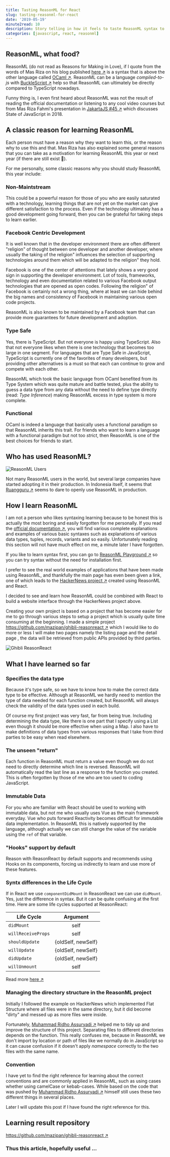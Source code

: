 ```yaml
---
title: Tasting ReasonML for React
slug: tasting-reasonml-for-react
date: '2019-05-19'
minute2read: 10
description: Story telling in how it feels to taste ReasonML syntax to build the user interface of a website
categories: [javascript, react, reasonml]
---
```


## ReasonML, what food?

ReasonML (do not read as Reasons for Making in Love), if I quote from the words of Mas Riza on his blog published [here ↗️](https://rizafahmi.com/2018/12/10/perkenalan-reasonml/) is a syntax that is above the other language called [OCaml ↗️](https://ocaml.org/). ReasonML can be a language *compiled-to-js* with [BuckleScript ↗️](https://bucklescript.github.io/) help so that ReasonML can ultimately be directly compared to TypeScript nowadays.

Funny thing is, I even first heard about ReasonML was not the result of reading the official documentation or listening to any cool video courses but from Mas Riza Fahmi's presentation in [JakartaJS #45 ↗️](https://www.meetup.com/JakartaJS/events/256965042/) which discusses State of JavaScript in 2018.

## A classic reason for learning ReasonML

Each person must have a reason why they want to learn this, or the reason why to use this and that. Mas Riza has also explained some general reasons that you can take as a motivation for learning ReasonML this year or next year (if there are still exist 🤣).

For me personally, some classic reasons why you should study ReasonML this year include:

### Non-Maintstream

This could be a powerful reason for those of you who are easily saturated with a technology, learning things that are not yet on the market can give different satisfaction to the process. Even if the technology ultimately has a good development going forward, then you can be grateful for taking steps to learn earlier.

### Facebook Centric Development

It is well known that in the developer environment there are often different "religion" of thought between one developer and another developer, where usually the taking of the religion" influences the selection of supporting technologies around them which will be adapted to the religion" they hold.

Facebook is one of the center of attentions that lately shows a very good sign in supporting the developer environment. Lot of tools, frameworks, technology and even documentation related to various Facebook output technologies that are opened as open codes. Following the religion" of Facebook is certainly not a wrong thing, where at least we can hide behind the big names and consistency of Facebook in maintaining various open code projects.

ReasonML is also known to be maintained by a Facebook team that can provide more guarantees for future development and adoption.

### Type Safe

Yes, there is TypeScript. But not everyone is happy using TypeScript. Also that not everyone likes when there is one technology that becomes too large in one segment. For languages that are Type Safe in JavaScript, TypeScript is currently one of the favorites of many developers, but providing other alternatives is a must so that each can continue to grow and compete with each other.

ReasonML which took the basic language from OCaml benefited from its Type System which was quite mature and battle tested, plus the ability to guess a data type from any data without the need to define type directly (read: *Type Inference*) making ReasonML excess in type system is more complete.

### Functional

OCaml is indeed a language that basically uses a functional paradigm so that ReasonML inherits this trait. For friends who want to learn a language with a functional paradigm but not too *strict*, then ReasonML is one of the best choices for friends to start.

## Who has used ReasonML?

<img v-lazyload src="/images/placeholder-1x1.png" data-src="/content-images/tasting-reasonml-for-react/reasonml-users.png" alt="ReasonML Users">

Not many ReasonML users in the world, but several large companies have started adopting it in their production. In Indonesia itself, it seems that [Ruangguru ↗️](https://career.ruangguru.com/) seems to dare to openly use ReasonML in production.

## How I learn ReasonML

I am not a person who likes syntaxing learning because to be honest this is actually the most boring and easily forgotten for me personally. If you read the [official documentation ↗️](https://reasonml.github.io/docs/en/overview), you will find various complete explanations and examples of various basic syntaxes such as explanations of various data types, tuples, records, variants and so easily. Unfortunately reading this section will not have much effect on me, a minute later I have forgotten.

If you like to learn syntax first, you can go to [ReasonML Playground ↗️](https://reasonml.github.io/en/try?rrjsx=true&reason=C4TwDgpgBATlC8UDeAoKUD2A7CAuKAllsADRpTADuG+AzsDEQOZnrAAWMEehxrUAMwwBXGHQbN+AggDceRUuVoEAHuMZYWSiHKz4F-CASbtg6yeSxF5fcsAh6o9DVvQQANjof7bbSh7lzTX4OAhh7b15FdCFRCMdnCxjZCHifaKdVNKcJYO1dbINyIxNgbMS89CscQt8Kf2IQINd6h1BsG0UAXwBuFE9gJwRkcg78AEYQ6nwAIgAmGZDObgmpETEoecXyaUCoSaVVWYX+Wi9HA7djU2PtqutVu0itw09dR78Anhe7djDsy6CdbZH7JOQA05ZbiOUFOc4Q4rXMrQ278aqpFH7KZtJqbE52BrtHATFC9FD9VJQYTDJAAOnptBIFD+4UxczJFMGwjAwwAFABbEAAJQgAGMAJQIAB8yHptMFItFTNCrMi4zJAypw25vNokqAA) so you can try syntax without the need for installation first.

I prefer to see the real world examples of applications that have been made using ReasonML, and thankfully the main page has even been given a link, one of which leads to the [HackerNews project ↗](https://github.com/reasonml-community/reason-react-hacker-news) created using ReasonML and React.

I decided to see and learn how ReasonML could be combined with React to build a website interface through the HackerNews project above.

Creating your own project is based on a project that has become easier for me to go through various steps to setup a project which is usually quite time consuming at the beginning. I made a simple project [https://github.com/mazipan/ghibli-reasonreact ↗️](https://github.com/mazipan/ghibli-reasonreact) which I would like to do more or less I will make two pages namely the listing page and the detail page , the data will be retrieved from public APIs provided by third parties.

<img v-lazyload src="/images/placeholder-1x1.png" data-src="https://github.com/mazipan/ghibli-reasonreact/raw/master/screenshoot.png" alt="Ghibli ReasonReact">

## What I have learned so far

### Specifies the data type

Because it's type safe, so we have to know how to make the correct data type to be effective. Although at ReasonML we hardly need to mention the type of data needed for each function created, but ReasonML will always check the validity of the data types used in each build.

Of course my first project was very fast, far from being true. Including determining the data type, like there is one part that I specify using a List even though it should be more effective when using a Map. I also have to make definitions of data types from various responses that I take from third parties to be easy when read elsewhere.

### The unseen "return"

Each function in ReasonML must return a value even though we do not need to directly determine which line is reversed. ReasonML will automatically read the last line as a response to the function you created. This is often forgotten by those of me who are too used to coding JavaScript.

### Immutable Data

For you who are familiar with React should be used to working with immutable data, but not me who usually uses Vue as the main framework everyday. Vue who puts forward Reactivity becomes difficult for immutable data implementation. In ReasonML this is natively supported by the language, although actually we can still change the value of the variable using the `ref` of that variable.

### "Hooks" support by default

Reason with ReasonReact by default supports and recommends using Hooks on its components, forcing us indirectly to learn and use more of these features.

### Syntx differences in the Life Cycle

If in React we use `componentDidMount` in ReasonReact we can use `didMount`. Yes, just the difference in syntax. But it can be quite confusing at the first time. Here are some life cycles supported at ReasonReact:

| Life Cycle             | Argument      |
| ---------------------- |:-------------:|
| `didMount`             | self          |
| `willReceiveProps`     | self          |
| `shouldUpdate`         | {oldSelf, newSelf} |
| `willUpdate`           | {oldSelf, newSelf} |
| `didUpdate`            | {oldSelf, newSelf} |
| `willUnmount`          | self          |

Read more [here ↗️](https://github.com/reasonml/reason-react/blob/master/docs/lifecycles.md)

### Managing the directory structure in the ReasonML project

Initially I followed the example on HackerNews which implemented Flat Structure where all files were in the same directory, but it did become "dirty" and messed up as more files were inside.

Fortunately, [Muhammad Ridho Assuryadi ↗️](https://github.com/muhammadridho) helped me to tidy up and improve the structure of this project. Separating files to different directories depends on the function. This really confuses me, because in ReasonML we don't import by location or path of files like we normally do in JavaScript so it can cause confusion if it doesn't apply *namespace* correctly to the two files with the same name.

### Convention

I have yet to find the right reference for learning about the correct conventions and are commonly applied in ReasonML, such as using cases whether using camelCase or kebab-cases. While based on the code that was pushed by [Muhammad Ridho Assuryadi ↗️](https://github.com/muhammadridho) himself still uses these two different things in several places.

Later I will update this post if I have found the right reference for this.

## Learning result repository

[https://github.com/mazipan/ghibli-reasonreact ↗️](https://github.com/mazipan/ghibli-reasonreact)

### Thus this article, hopefully useful ...